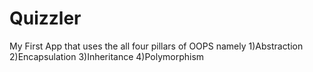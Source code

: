 # Quizzler
My First App that uses the all four pillars of OOPS namely
1)Abstraction
2)Encapsulation
3)Inheritance
4)Polymorphism
